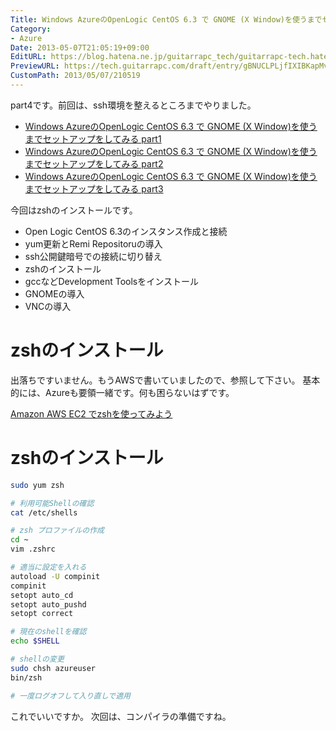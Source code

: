 ```yaml
---
Title: Windows AzureのOpenLogic CentOS 6.3 で GNOME (X Window)を使うまでセットアップをしてみる part4
Category:
- Azure
Date: 2013-05-07T21:05:19+09:00
EditURL: https://blog.hatena.ne.jp/guitarrapc_tech/guitarrapc-tech.hatenablog.com/atom/entry/6802418398340707014
PreviewURL: https://tech.guitarrapc.com/draft/entry/gBNUCLPLjfIXIBKapMvGhacyISA
CustomPath: 2013/05/07/210519
---
```


<!--
Date: 2013-05-07T21:05:19+09:00
URL: https://tech.guitarrapc.com/entry/2013/05/07/210519
-->

part4です。前回は、ssh環境を整えるところまでやりました。

* [Windows AzureのOpenLogic CentOS 6.3 で GNOME (X Window)を使うまでセットアップをしてみる part1](https://tech.guitarrapc.com/entry/2013/05/05/220520)
* [Windows AzureのOpenLogic CentOS 6.3 で GNOME (X Window)を使うまでセットアップをしてみる part2](https://tech.guitarrapc.com/entry/2013/05/05/230547)
* [Windows AzureのOpenLogic CentOS 6.3 で GNOME (X Window)を使うまでセットアップをしてみる part3](https://tech.guitarrapc.com/entry/2013/05/07/050534)


今回はzshのインストールです。

- Open Logic CentOS 6.3のインスタンス作成と接続
- yum更新とRemi Repositoruの導入
- ssh公開鍵暗号での接続に切り替え
- zshのインストール
- gccなどDevelopment Toolsをインストール
- GNOMEの導入
- VNCの導入

# zshのインストール

出落ちですいません。もうAWSで書いていましたので、参照して下さい。
基本的には、Azureも要領一緒です。何も困らないはずです。

[Amazon AWS EC2 でzshを使ってみよう](http://guitarrapc.wordpress.com/2013/04/21/amazon-aws-ec2-%e3%81%a7zsh%e3%82%92%e4%bd%bf%e3%81%a3%e3%81%a6%e3%81%bf%e3%82%88%e3%81%86/)

# zshのインストール

```bash
sudo yum zsh

# 利用可能Shellの確認
cat /etc/shells

# zsh プロファイルの作成
cd ~
vim .zshrc

# 適当に設定を入れる
autoload -U compinit
compinit
setopt auto_cd
setopt auto_pushd
setopt correct

# 現在のshellを確認
echo $SHELL

# shellの変更
sudo chsh azureuser
bin/zsh

# 一度ログオフして入り直しで適用
```

これでいいですか。
次回は、コンパイラの準備ですね。
